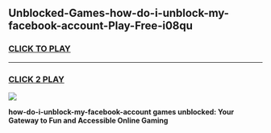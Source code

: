 
## Unblocked-Games-how-do-i-unblock-my-facebook-account-Play-Free-i08qu
<h3>
<a href="https://premium76.site?title=how-do-i-unblock-my-facebook-account&ref=10A">CLICK TO PLAY</a></h3>
<hr>

<h3>
<a href="https://premium76.site?title=how-do-i-unblock-my-facebook-account&ref=10A">CLICK 2 PLAY</a>
  
</h3>

<a href="https://premium76.site?title=how-do-i-unblock-my-facebook-account&ref=10A"><img src="https://clearcache.store/games.png"></a>


**how-do-i-unblock-my-facebook-account games unblocked: Your Gateway to Fun and Accessible Online Gaming**
